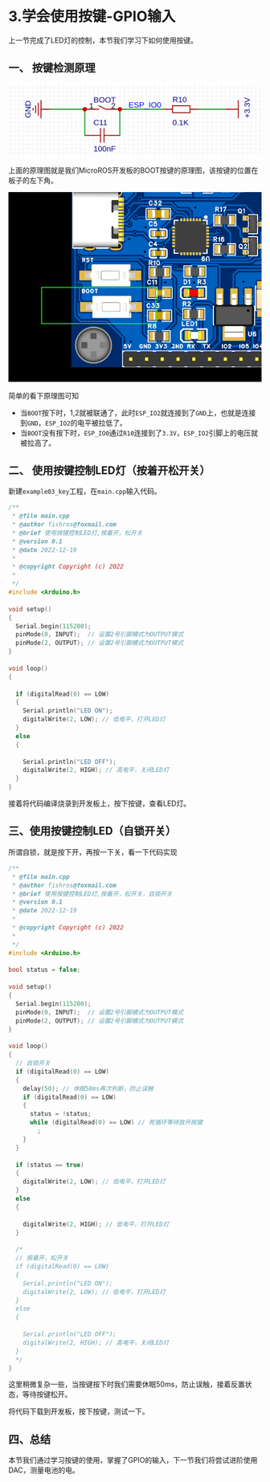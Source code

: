 # 3.学会使用按键-GPIO输入

上一节完成了LED灯的控制，本节我们学习下如何使用按键。



## 一、 按键检测原理

![image-20221219032725959](3.%E5%AD%A6%E4%BC%9A%E4%BD%BF%E7%94%A8%E6%8C%89%E9%94%AE-GPIO%E8%BE%93%E5%85%A5/imgs/image-20221219032725959.png)

上面的原理图就是我们MicroROS开发板的BOOT按键的原理图，该按键的位置在板子的左下角。

![image-20221219032833035](3.%E5%AD%A6%E4%BC%9A%E4%BD%BF%E7%94%A8%E6%8C%89%E9%94%AE-GPIO%E8%BE%93%E5%85%A5/imgs/image-20221219032833035.png)

简单的看下原理图可知

- 当`BOOT`按下时，1,2就被联通了，此时`ESP_IO2`就连接到了`GND`上，也就是连接到`GND`，`ESP_IO2`的电平被拉低了。
- 当`BOOT`没有按下时，`ESP_IO0`通过`R10`连接到了`3.3V`，`ESP_IO2`引脚上的电压就被拉高了。



## 二、 使用按键控制LED灯（按着开松开关）

新建`example03_key`工程，在`main.cpp`输入代码。

```c++
/**
 * @file main.cpp
 * @author fishros@foxmail.com
 * @brief 使用按键控制LED灯,按着开，松开关
 * @version 0.1
 * @date 2022-12-19
 *
 * @copyright Copyright (c) 2022
 *
 */
#include <Arduino.h>

void setup()
{
  Serial.begin(115200);
  pinMode(0, INPUT);  // 设置2号引脚模式为OUTPUT模式
  pinMode(2, OUTPUT); // 设置2号引脚模式为OUTPUT模式
}

void loop()
{
  
  if (digitalRead(0) == LOW)
  {
    Serial.println("LED ON");
    digitalWrite(2, LOW); // 低电平，打开LED灯
  }
  else
  {

    Serial.println("LED OFF");
    digitalWrite(2, HIGH); // 高电平，关闭LED灯
  }
}
```

接着将代码编译烧录到开发板上，按下按键，查看LED灯。

## 三、使用按键控制LED（自锁开关）

所谓自锁，就是按下开，再按一下关，看一下代码实现

```c++
/**
 * @file main.cpp
 * @author fishros@foxmail.com
 * @brief 使用按键控制LED灯,按着开，松开关，自锁开关
 * @version 0.1
 * @date 2022-12-19
 *
 * @copyright Copyright (c) 2022
 *
 */
#include <Arduino.h>

bool status = false;

void setup()
{
  Serial.begin(115200);
  pinMode(0, INPUT);  // 设置2号引脚模式为OUTPUT模式
  pinMode(2, OUTPUT); // 设置2号引脚模式为OUTPUT模式
}

void loop()
{
  // 自锁开关
  if (digitalRead(0) == LOW)
  {
    delay(50); // 休眠50ms再次判断，防止误触
    if (digitalRead(0) == LOW)
    {
      status = !status;
      while (digitalRead(0) == LOW) // 死循环等待放开按键
        ;
    }
  }

  if (status == true)
  {
    digitalWrite(2, LOW); // 低电平，打开LED灯
  }
  else
  {

    digitalWrite(2, HIGH); // 低电平，打开LED灯
  }

  /*
  // 按着开，松开关
  if (digitalRead(0) == LOW)
  {
    Serial.println("LED ON");
    digitalWrite(2, LOW); // 低电平，打开LED灯
  }
  else
  {

    Serial.println("LED OFF");
    digitalWrite(2, HIGH); // 高电平，关闭LED灯
  }
  */
}
```

这里稍微复杂一些，当按键按下时我们需要休眠50ms，防止误触，接着反置状态，等待按键松开。

将代码下载到开发板，按下按键，测试一下。

## 四、总结

本节我们通过学习按键的使用，掌握了GPIO的输入，下一节我们将尝试进阶使用DAC，测量电池的电。
